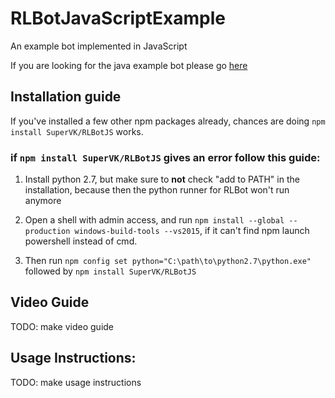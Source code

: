 # RLBotJavaScriptExample
An example bot implemented in JavaScript

If you are looking for the java example bot please go [here](https://github.com/RLBot/RLBotJavaExample)

## Installation guide

If you've installed a few other npm packages already, chances are doing `npm install SuperVK/RLBotJS` works.

### if `npm install SuperVK/RLBotJS` gives an error follow this guide:

1. Install python 2.7, but make sure to **not** check "add to PATH" in the installation, because then the python runner for RLBot won't run anymore

2. Open a shell with admin access, and run `npm install --global --production windows-build-tools --vs2015`, if it can't find npm launch powershell instead of cmd.

3. Then run `npm config set python="C:\path\to\python2.7\python.exe"` followed by `npm install SuperVK/RLBotJS`

## Video Guide

TODO: make video guide

## Usage Instructions:

TODO: make usage instructions
